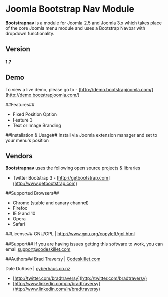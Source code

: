 # Joomla Bootstrap Nav Module #

**Bootstrapnav** is a module for Joomla 2.5 and Joomla 3.x which takes place of the core Joomla menu module and uses a Bootstrap Navbar with dropdown functionality.


## Version ##
**1.7**

## Demo ##
To view a live demo, please go to - [http://demo.bootstrapjoomla.com/](http://demo.bootstrapjoomla.com/)

##Features##

* Fixed Position Option
* Feature 3
* Text or Image Branding

##Installation & Usage##
Install via Joomla extension manager and set to your menu's position

## Vendors ##
**Bootstrapnav** uses the following open source projects & libraries

* Twitter Bootstrap 3 - [http://getbootstrap.com](http://www.getbootstrap.com)

##Supported Browsers##
* Chrome (stable and canary channel)
* Firefox
* IE 9 and 10
* Opera
* Safari

##License##
GNU/GPL | http://www.gnu.org/copyleft/gpl.html

##Support##
If you are having issues getting this software to work, you can email support@codeskillet.com

##Authors##
Brad Traversy | [Codeskillet.com](http://www.codeskillet.com)

Dale DuRose | [cyberhaus.co.nz](http://www.cyberhaus.co.nz)

* [http://twitter.com/bradtraversy](http://twitter.com/bradtraversy)
* [http://www.linkedin.com/in/bradtraversy](http://www.linkedin.com/in/bradtraversy)
